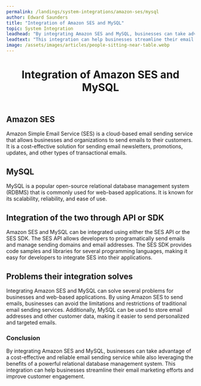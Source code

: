```yaml
---
permalink: /landings/system-integrations/amazon-ses/mysql
author: Edward Saunders
title: "Integration of Amazon SES and MySQL"
topic: System Integration
leadhead: "By integrating Amazon SES and MySQL, businesses can take advantage of a cost-effective and reliable email sending service while also leveraging the benefits of a powerful relational database management system"
leadtext: "This integration can help businesses streamline their email marketing efforts and improve customer engagement."
image: /assets/images/articles/people-sitting-near-table.webp
---
```

<div class="arttext">	<header>
		<h1>Integration of Amazon SES and MySQL</h1>
	</header>
	<main>
		<section>
			<h2>Amazon SES</h2>
			<p>Amazon Simple Email Service (SES) is a cloud-based email sending service that allows businesses and organizations to send emails to their customers. It is a cost-effective solution for sending email newsletters, promotions, updates, and other types of transactional emails.</p>
		</section>
		<section>
			<h2>MySQL</h2>
			<p>MySQL is a popular open-source relational database management system (RDBMS) that is commonly used for web-based applications. It is known for its scalability, reliability, and ease of use.</p>
		</section>
		<section>
			<h2>Integration of the two through API or SDK</h2>
			<p>Amazon SES and MySQL can be integrated using either the SES API or the SES SDK. The SES API allows developers to programatically send emails and manage sending domains and email addresses. The SES SDK provides code samples and libraries for several programming languages, making it easy for developers to integrate SES into their applications.</p>
		</section>
		<section>
			<h2>Problems their integration solves</h2>
			<p>Integrating Amazon SES and MySQL can solve several problems for businesses and web-based applications. By using Amazon SES to send emails, businesses can avoid the limitations and restrictions of traditional email sending services. Additionally, MySQL can be used to store email addresses and other customer data, making it easier to send personalized and targeted emails.</p>
		</section>
	</main>
	<footer>
		<h3>Conclusion</h3>
		<p>By integrating Amazon SES and MySQL, businesses can take advantage of a cost-effective and reliable email sending service while also leveraging the benefits of a powerful relational database management system. This integration can help businesses streamline their email marketing efforts and improve customer engagement.</p>
	</footer>
</div>